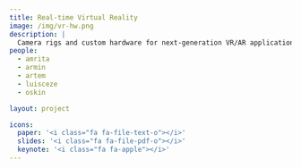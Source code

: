 ```yaml
---
title: Real-time Virtual Reality
image: /img/vr-hw.png
description: |
  Camera rigs and custom hardware for next-generation VR/AR applications.
people:
  - amrita
  - armin
  - artem
  - luisceze
  - oskin

layout: project

icons:
  paper: '<i class="fa fa-file-text-o"></i>'
  slides: '<i class="fa fa-file-pdf-o"></i>'
  keynote: '<i class="fa fa-apple"></i>'
---
```


